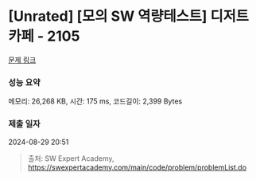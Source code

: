 # [Unrated] [모의 SW 역량테스트] 디저트 카페 - 2105 

[문제 링크](https://swexpertacademy.com/main/code/problem/problemDetail.do?contestProbId=AV5VwAr6APYDFAWu) 

### 성능 요약

메모리: 26,268 KB, 시간: 175 ms, 코드길이: 2,399 Bytes

### 제출 일자

2024-08-29 20:51



> 출처: SW Expert Academy, https://swexpertacademy.com/main/code/problem/problemList.do